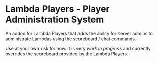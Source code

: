 # Lambda Players - Player Administration System

An addon for Lambda Players that adds the ability for server admins to administrate Lambdas using the scoreboard / chat commands.

Use at your own risk for now. It is very *work in progress* and currently overrides the scoreboard provided by the Lambda Players.
